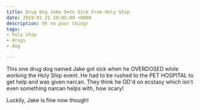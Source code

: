 ```yaml
---
title: Drug Dog Jake Gets Sick From Holy Ship
date: 2019-01-21 19:05:09 +0000
description: Oh no poor thing!
tags:
- holy ship
- drugs
- dog

---
```

This one drug dog named Jake got sick when he OVERDOSED while working the Holy Ship event. He had to be rushed to the PET HOSPITAL to get help and was given narcan. They think he OD'd on ecstasy which isn't even something narcan helps with, how scary!

Luckily, Jake is fine now though!